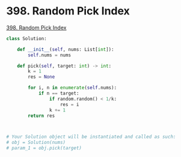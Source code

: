 # 398. Random Pick Index

[398. Random Pick Index](https://leetcode.com/problems/random-pick-index/)

```python
class Solution:

    def __init__(self, nums: List[int]):
        self.nums = nums

    def pick(self, target: int) -> int:
        k = 1
        res = None

        for i, n in enumerate(self.nums):
            if n == target:
                if random.random() < 1/k:
                    res = i
                k += 1
        return res



# Your Solution object will be instantiated and called as such:
# obj = Solution(nums)
# param_1 = obj.pick(target)
```

